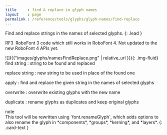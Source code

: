 ```yaml
---
title     : find & replace in glyph names
layout    : page
permalink : /reference/tools/glyphs/glyph-names/find-replace
---
```


Find and replace strings in the names of selected glyphs.
{: .lead }

<span class="badge text-bg-warning rounded-0">RF3</span> RoboFont 3 code which still works in RoboFont 4. Not updated to the new RoboFont 4 APIs yet.  


<div class='row'>

<div class='col-sm-4' markdown='1'>
![]({{"images/glyphs/namesFindReplace.png" | relative_url }}){: .img-fluid}
</div>

<div class='col-sm-8' markdown='1'>
find string
: string to be found and replaced

replace string
: new string to be used in place of the found one

apply
: find and replace the given string in the names of selected glyphs

overwrite
: overwrite existing glyphs with the new name

duplicate
: rename glyphs as duplicates and keep original glyphs
</div>

</div>


<div class="card bg-light my-3 rounded-0">
<div class="card-header">note</div>
<div class="card-body" markdown='1'>
This tool will be rewritten using `font.renameGlyph`, which adds options to also rename the glyph in *components*, *groups*, *kerning*, and *layers*.
{: .card-text }
</div>
</div>

